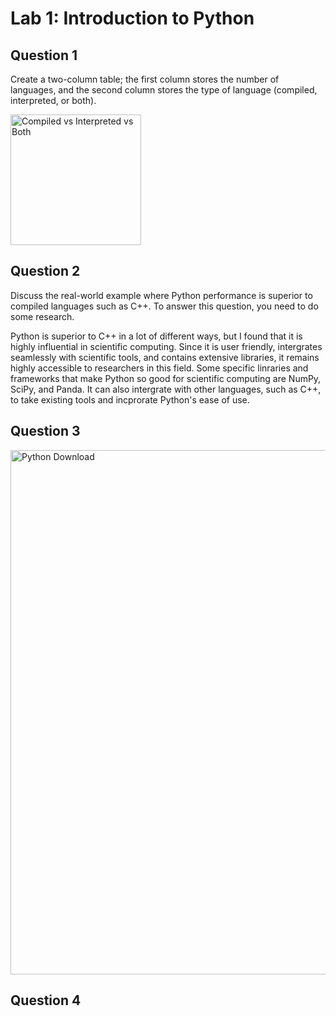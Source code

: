 # Lab 1: Introduction to Python

## Question 1
Create a two-column table; the first column stores the number of languages, and the second column stores the type of language (compiled, interpreted, or both).

<img width="209" alt="Compiled vs Interpreted vs Both" src="https://github.com/user-attachments/assets/0daaa9a6-932c-4b46-9660-927806d92dc5" />

## Question 2
Discuss the real-world example where Python performance is superior to compiled languages such as C++. To answer this question, you need to do some research.

Python is superior to C++ in a lot of different ways, but I found that it is highly influential in scientific computing. Since it is user friendly, intergrates seamlessly with scientific tools, and contains extensive libraries, it remains highly accessible to researchers in this field. Some specific linraries and frameworks that make Python so good for scientific computing are NumPy, SciPy, and Panda. It can also intergrate with other languages, such as C++, to take existing tools and incprorate Python's ease of use.

## Question 3

<img width="839" alt="Python Download" src="https://github.com/user-attachments/assets/c4a63b58-1eb8-4f54-92e1-eab9d5b108fc" />

## Question 4
